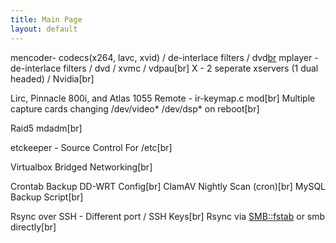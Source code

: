 ```yaml
---
title: Main Page
layout: default
---
```


mencoder- codecs(x264, lavc, xvid) / de-interlace filters /
dvd[br](br "wikilink") mplayer - de-interlace filters / dvd / xvmc /
vdpau\[br\] X - 2 seperate xservers (1 dual headed) / Nvidia\[br\]

Lirc, Pinnacle 800i, and Atlas 1055 Remote - ir-keymap.c mod\[br\]
Multiple capture cards changing /dev/video\* /dev/dsp\* on reboot\[br\]

Raid5 mdadm\[br\]

etckeeper - Source Control For /etc\[br\]

Virtualbox Bridged Networking\[br\]

Crontab Backup DD-WRT Config\[br\] ClamAV Nightly Scan (cron)\[br\]
MySQL Backup Script\[br\]

Rsync over SSH - Different port / SSH Keys\[br\] Rsync via <SMB::fstab>
or smb directly\[br\]
